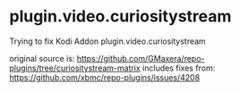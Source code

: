 # plugin.video.curiositystream
Trying to fix Kodi Addon plugin.video.curiositystream

original source is: https://github.com/GMaxera/repo-plugins/tree/curiositystream-matrix
includes fixes from: https://github.com/xbmc/repo-plugins/issues/4208
